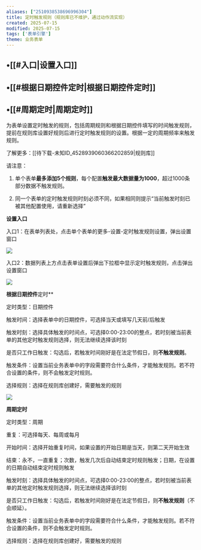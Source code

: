```yaml
---
aliases: ["2510938538696996304"]
title: 定时触发规则（规则库已不维护，通过动作流实现）
created: 2025-07-15
modified: 2025-07-15
tags: ['表单引擎']
theme: 业务表单
---
```


## •[[#入口|设置入口]]

## •[[#根据日期控件定时|根据日期控件定时]]

## •[[#周期定时|周期定时]]

为表单设置定时触发的规则，包括周期规则和根据日期控件填写的时间触发规则，提前在规则库设置好规则后进行定时触发规则的设置。根据一定的周期频率来触发规则。

了解更多：[[待下载-未知ID_4528939060366202859|规则库]]

请注意：

1. 单个表单**最多添加5个规则**，每个配置**触发最大数据量为1000**，超过1000条部分数据不触发规则。

2. 同一个表单的定时触发规则时刻必须不同，如果相同则提示“当前触发时刻已被其他配置使用，请重新选择”

**设置入口**

入口1：在表单列表处，点击单个表单的更多-设置-定时触发规则设置，弹出设置窗口

![](https://myhelpdoc.oss-cn-heyuan.aliyuncs.com/mdimages/550ae08053fac1061a0e2ec19420526a.jpg)

入口2：数据列表上方点击表单设置后弹出下拉框中显示定时触发规则，点击弹出设置窗口

![](https://myhelpdoc.oss-cn-heyuan.aliyuncs.com/mdimages/90cbd099310cecf6625ce58c615d02a6.jpg)

**根据日期控件**定时**

定时类型：日期控件

触发时间：选择表单中的日期控件，可选择当天或填写几天前/后触发

触发时刻：选择具体触发的时间点，可选择0:00-23:00的整点，若时刻被当前表单的其他定时触发规则选择，则无法继续选择该时刻

是否只工作日触发：勾选后，若触发时间刚好是在法定节假日，则**不触发规则**。

触发条件：设置当前业务表单中的字段需要符合什么条件，才能触发规则。若不符合设置的条件，则不会触发定时规则。

选择规则：选择在规则库创建好，需要触发的规则

![](https://myhelpdoc.oss-cn-heyuan.aliyuncs.com/mdimages/c527122a883705010a3beef2e0a7327c.jpg)

**周期定时**

定时类型：周期

重复：可选择每天、每周或每月

开始时间：选择开始重复时间，如果设置的开始日期是当天，则第二天开始生效

结束：永不，一直重复；次数，触发几次后自动结束定时规则触发；日期，在设置的日期自动结束定时规则触发

触发时刻：选择具体触发的时间点，可选择0:00-23:00的整点，若时刻被当前表单的其他定时触发规则选择，则无法继续选择该时刻

是否只工作日触发：勾选后，若触发时间刚好是在法定节假日，则**不触发规则**（不会顺延）。

触发条件：设置当前业务表单中的字段需要符合什么条件，才能触发规则。若不符合设置的条件，则不会触发定时规则。

选择规则：选择在规则库创建好，需要触发的规则

